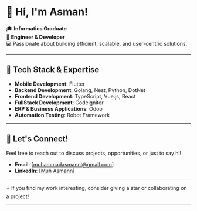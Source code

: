 
# 👋 Hi, I'm Asman!

🎓 **Informatics Graduate**  
🔧 **Engineer & Developer**  
💻 Passionate about building efficient, scalable, and user-centric solutions.

---

## 🚀 Tech Stack & Expertise
- **Mobile Development**: Flutter  
- **Backend Development**: Golang, Nest, Python, DotNet
- **Frontend Development**: TypeScript, Vue.js, React
- **FullStack Development**: Codeigniter  
- **ERP & Business Applications**: Odoo  
- **Automation Testing**: Robot Framework  

---

## 💬 Let's Connect!
Feel free to reach out to discuss projects, opportunities, or just to say hi!  
- **Email**: [muhammadasmannl@gmail.com]  
- **LinkedIn**: [[Muh Asmann](https://www.linkedin.com/in/muh-asmann/)]  

---

⭐ If you find my work interesting, consider giving a star or collaborating on a project!

--- 
